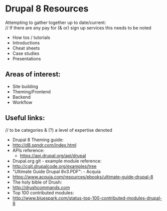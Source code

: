 # Drupal 8 Resources
Attempting to gather together up to date/current:  
// If there are any pay for (& or) sign up services this needs to be noted
* How tos / tutorials
* Introductions
* Cheat sheets
* Case studies 
* Presentations

## Areas of interest:
* Site building
* Theming/Frontend
* Backend
* Workflow

## Useful links: 
// to be categories & (?) a level of expertise denoted
* Drupal 8 Theming guide:
 * http://d8.sqndr.com/index.html
* APIs reference:  
  * https://api.drupal.org/api/drupal  
* Drupal.org git - example module reference:  
 * http://cgit.drupalcode.org/examples/tree  
* "Ultimate Guide Drupal 8v3.PDF": - Acquia 
 * https://www.acquia.com/resources/ebooks/ultimate-guide-drupal-8
* The holy bible of Drush:  
 * http://drushcommands.com  
* Top 100 contributed modules:  
 * http://www.bluespark.com/status-top-100-contributed-modules-drupal-8  
